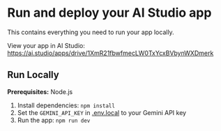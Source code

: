  

# Run and deploy your AI Studio app

This contains everything you need to run your app locally.

View your app in AI Studio: https://ai.studio/apps/drive/1XmR21fbwfmecLW0TxYcxBVbynWXDmerk

## Run Locally

**Prerequisites:**  Node.js


1. Install dependencies:
   `npm install`
2. Set the `GEMINI_API_KEY` in [.env.local](.env.local) to your Gemini API key
3. Run the app:
   `npm run dev`
